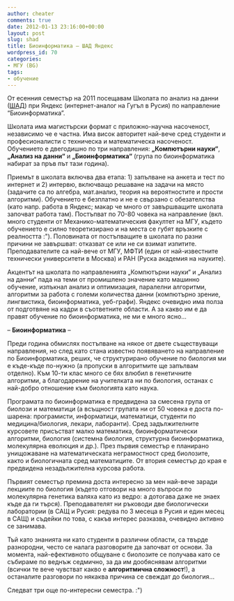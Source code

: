 ```yaml
---
author: cheater
comments: true
date: 2012-01-13 23:16:00+00:00
layout: post
slug: shad
title: Биоинформатика – ШАД Яндекс
wordpress_id: 70
categories:
- МГУ (BG)
tags:
- обучение
---
```


От есенния семестър на 2011 посещавам Школата по анализ на данни ([ШАД](http://shad.yandex.ru/)) при Яндекс (интернет-аналог на Гугъл в Русия) по направление “Биоинформатика”.

Школата има магистърски формат с приложно-научна насоченост, независимо че е частна. Има висок авторитет най-вече сред студенти и професионалисти с техническа и математическа насоченост. Обучението е двегодишно по три направления: **„Компютърни науки“**, **„Анализ на данни“** и **„Биоинформатика“** (група по биоинформатика набират за пръв път тази година).  
<!-- more -->
Приемът в школата включва два етапа: 1) запълване на анкета и тест по интернет и 2) интервю, включващо решаване на задачи на място (задачите са по алгебра, мат.анализ, теория на вероятностите и прости алгоритми). Обучението е безплатно и не е свързано с обезателства (като напр. работа в Яндекс; макар че много от завършващите школата започват работа там). Постъпват по 70-80 човека на направление (вкл. много студенти от Механико-математическия факултет на МГУ, където обучението е силно теоретизирано и на места се губят връзките с реалността :"). Половината от постъпващите в школата по разни причини не завършват: отказват се или не си взимат изпитите. Преподавателите са най-вече от МГУ, МФТИ (един от най-известните технически университети в Москва) и РАН (Руска академия на науките).  

Акцентът на школата по направленията „Компютърни науки“ и „Анализ на данни“ пада на теми от промишлено значение като машинно обучение, изпъкнал анализ и оптимизация, паралелни алгоритми, алгоритми за работа с големи количества данни (компютърно зрение, лингвистика, биоинформатика, уеб-графи). Яндекс очевидно има полза от подготвяне на кадри в съответните области. А за какво им е да правят обучение по биоинформатика, не ми е много ясно...  

– **Биоинформатика** – 

Преди година обмислях постъпване на някое от двете съществуващи направления, но след като стана известно появяването на направление по Биоинформатика, реших, че структурирано обучение по биология ми е къде-къде по-нужно (а пропуски в алгоритмите ще запълвам отделно). Към 10-ти клас много се бях влюбил в генетичните алгоритми, а благодарение на учителката ни по биология, останах с най-добро отношение към биологията като наука.  

Програмата по биоинформатика е предвидена за смесена група от биолози и математици (а всъщност групата ни от 50 човека е доста по-шарена: програмисти, информатици, математици, студенти по медицина/биология, лекари, лаборанти). Сред задължителните курсовете присъстват малко математика, биоинформатически алгоритми, биология (системна биология, структурна биоинформатика, молекулярна еволюция и др.). През първия семестър е планирано унищожаване на математическата неграмостност сред биолозите, както и биологичната сред математиците. От втория семестър до края е предвидена незадължителна курсова работа.  

Първият семестър премина доста интересно за мен най-вече заради лекциите по биология (където отговори на много въпроси по молекулярна генетика валяха като из ведро: а дотогава даже не знаех къде да ги търся). Преподавателят ни ръководи две биологически лаборатории (в САЩ и Русия: редува по 3 месеца в Русия и един месец в САЩ) и съдейки по това, с какъв интерес разказва, очевидно активно се занимава.  

Тъй като знанията ни като студенти в различни области, са твърде разнородни, често се налага разговорите да започват от основи. За момента, най-ефективното общуване с биолозите се получава като се събираме по веднъж седмично, за да им дообяснявам алгоритми (всички те вече чувстват какво е **алгоритмична сложност**!), а останалите разговори по някаква причина се свеждат до биология...  

Следват три още по-интересни семестра. :")

